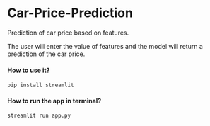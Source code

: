 # Car-Price-Prediction
Prediction of car price based on features.

The user will enter the value of features and the model will return a prediction of the car price.

#### How to use it?

`pip install streamlit`

#### How to run the app in terminal?

`streamlit run app.py`